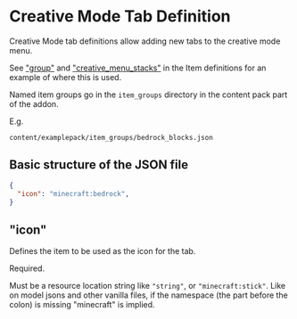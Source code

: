 # Creative Mode Tab Definition

Creative Mode tab definitions allow adding new tabs to the creative mode menu.

See ["group"](./Items.md#group) and ["creative_menu_stacks"](./Items.md#creative_menu_stacks) in the Item definitions for an example of where this is used.

Named item groups go in the `item_groups` directory in the content pack part of the addon.

E.g.
```
content/examplepack/item_groups/bedrock_blocks.json
```

## Basic structure of the JSON file

```json
{
  "icon": "minecraft:bedrock",
}
```

## "icon"

Defines the item to be used as the icon for the tab.

Required.

Must be a resource location string like `"string"`, or `"minecraft:stick"`. Like on model jsons and other vanilla files,
if the namespace (the part before the colon) is missing "minecraft" is implied.